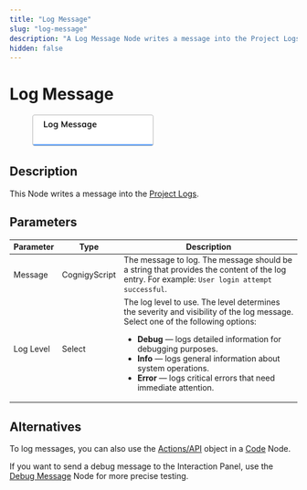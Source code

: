 ```yaml
---
title: "Log Message" 
slug: "log-message" 
description: "A Log Message Node writes a message into the Project Logs."
hidden: false 
---
```


# Log Message

<figure>
  <img class="image-center" src="../../../../../static/img/_assets/ai/build/node-reference/other/log-message.png" width="50%" />
</figure>

## Description

This Node writes a message into the [Project Logs](../../../test/logs.md).

## Parameters

| Parameter | Type          | Description                                                                                                                                                                                                                                                                                                                                                 |
|-----------|---------------|-------------------------------------------------------------------------------------------------------------------------------------------------------------------------------------------------------------------------------------------------------------------------------------------------------------------------------------------------------------|
| Message   | CognigyScript | The message to log. The message should be a string that provides the content of the log entry. For example: `User login attempt successful`.                                                                                                                                                                                                                |
| Log Level | Select        | The log level to use. The level determines the severity and visibility of the log message. Select one of the following options:<ul><li>**Debug** — logs detailed information for debugging purposes.</li><li>**Info** — logs general information about system operations.</li><li>**Error** — logs critical errors that need immediate attention.</li></ul> |

## Alternatives

To log messages, you can also use the [Actions/API](../basic/code/actions.md) object in a [Code](../basic/code/overview.md) Node.

If you want to send a debug message to the Interaction Panel, use the [Debug Message](../basic/debug-message.md) Node for more precise testing.